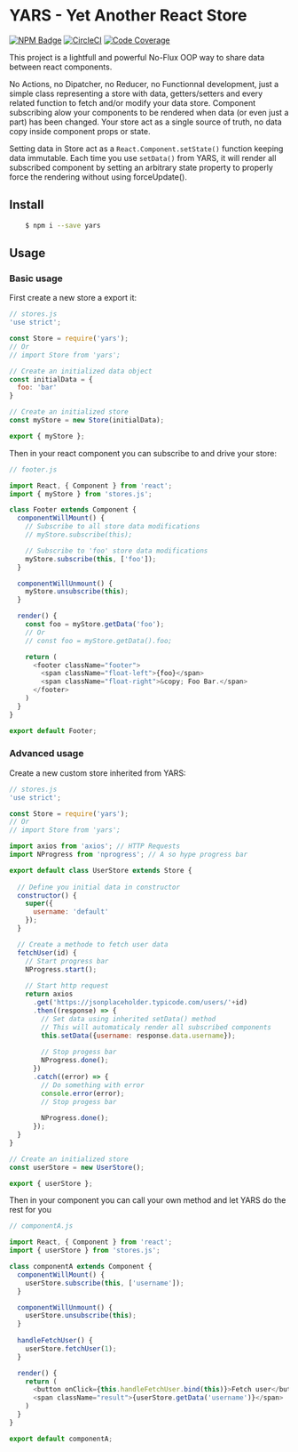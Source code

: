 # YARS - Yet Another React Store

[![NPM Badge](https://img.shields.io/npm/v/yars.svg)](https://www.npmjs.com/package/yars)
[![CircleCI](https://circleci.com/gh/BasileTrujillo/yars.svg?style=shield)](https://circleci.com/gh/BasileTrujillo/yars)
[![Code Coverage](https://codeclimate.com/github/BasileTrujillo/yars/badges/coverage.svg)](https://codeclimate.com/github/BasileTrujillo/yars)

This project is a lightfull and powerful No-Flux OOP way to share data between react components.

No Actions, no Dipatcher, no Reducer, no Functionnal development, just a simple class representing a store with data, getters/setters and every related function to fetch and/or modify your data store.
Component subscribing alow your components to be rendered when data (or even just a part) has been changed.
Your store act as a single source of truth, no data copy inside component props or state.

Setting data in Store act as a `React.Component.setState()` function keeping data immutable.
Each time you use `setData()` from YARS, it will render all subscribed component by setting an arbitrary state property to properly force the rendering without using forceUpdate().

## Install

```bash
    $ npm i --save yars
```

## Usage

### Basic usage

First create a new store a export it:

```javascript
// stores.js
'use strict';

const Store = require('yars');
// Or 
// import Store from 'yars';

// Create an initialized data object
const initialData = {
  foo: 'bar'
}

// Create an initialized store
const myStore = new Store(initialData);

export { myStore };
```

Then in your react component you can subscribe to and drive your store:

```javascript
// footer.js

import React, { Component } from 'react';
import { myStore } from 'stores.js';

class Footer extends Component {
  componentWillMount() {
    // Subscribe to all store data modifications
    // myStore.subscribe(this);

    // Subscribe to 'foo' store data modifications
    myStore.subscribe(this, ['foo']);
  }

  componentWillUnmount() {
    myStore.unsubscribe(this);
  }

  render() {
    const foo = myStore.getData('foo');
    // Or
    // const foo = myStore.getData().foo;

    return (
      <footer className="footer">
        <span className="float-left">{foo}</span>
        <span className="float-right">&copy; Foo Bar.</span>
      </footer>
    )
  }
}

export default Footer;
```

### Advanced usage

Create a new custom store inherited from YARS:

```javascript
// stores.js
'use strict';

const Store = require('yars');
// Or 
// import Store from 'yars';

import axios from 'axios'; // HTTP Requests
import NProgress from 'nprogress'; // A so hype progress bar

export default class UserStore extends Store {
  
  // Define you initial data in constructor
  constructor() {
    super({
      username: 'default'
    });
  }

  // Create a methode to fetch user data
  fetchUser(id) {
    // Start progress bar
    NProgress.start();
    
    // Start http request
    return axios
      .get('https://jsonplaceholder.typicode.com/users/'+id)
      .then((response) => {
        // Set data using inherited setData() method
        // This will automaticaly render all subscribed components 
        this.setData({username: response.data.username});
        
        // Stop progess bar
        NProgress.done();
      })
      .catch((error) => {
        // Do something with error
        console.error(error);
        // Stop progess bar
        
        NProgress.done();
      });
  }
}

// Create an initialized store
const userStore = new UserStore();

export { userStore };
```

Then in your component you can call your own method and let YARS do the rest for you


```javascript
// componentA.js

import React, { Component } from 'react';
import { userStore } from 'stores.js';

class componentA extends Component {
  componentWillMount() {
    userStore.subscribe(this, ['username']);
  }

  componentWillUnmount() {
    userStore.unsubscribe(this);
  }
  
  handleFetchUser() {
    userStore.fetchUser(1);
  }

  render() {
    return (
      <button onClick={this.handleFetchUser.bind(this)}>Fetch user</button> 
      <span className="result">{userStore.getData('username')}</span>
    )
  }
}

export default componentA;
```
